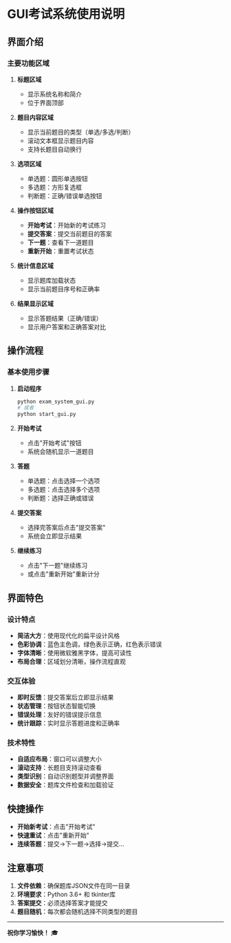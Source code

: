 # GUI考试系统使用说明

## 界面介绍

### 主要功能区域

1. **标题区域**
   - 显示系统名称和简介
   - 位于界面顶部

2. **题目内容区域**
   - 显示当前题目的类型（单选/多选/判断）
   - 滚动文本框显示题目内容
   - 支持长题目自动换行

3. **选项区域**
   - 单选题：圆形单选按钮
   - 多选题：方形复选框
   - 判断题：正确/错误单选按钮

4. **操作按钮区域**
   - **开始考试**：开始新的考试练习
   - **提交答案**：提交当前题目的答案
   - **下一题**：查看下一道题目
   - **重新开始**：重置考试状态

5. **统计信息区域**
   - 显示题库加载状态
   - 显示当前题目序号和正确率

6. **结果显示区域**
   - 显示答题结果（正确/错误）
   - 显示用户答案和正确答案对比

## 操作流程

### 基本使用步骤

1. **启动程序**
   ```bash
   python exam_system_gui.py
   # 或者
   python start_gui.py
   ```

2. **开始考试**
   - 点击"开始考试"按钮
   - 系统会随机显示一道题目

3. **答题**
   - 单选题：点击选择一个选项
   - 多选题：点击选择多个选项
   - 判断题：选择正确或错误

4. **提交答案**
   - 选择完答案后点击"提交答案"
   - 系统会立即显示结果

5. **继续练习**
   - 点击"下一题"继续练习
   - 或点击"重新开始"重新计分

## 界面特色

### 设计特点
- **简洁大方**：使用现代化的扁平设计风格
- **色彩协调**：蓝色主色调，绿色表示正确，红色表示错误
- **字体清晰**：使用微软雅黑字体，提高可读性
- **布局合理**：区域划分清晰，操作流程直观

### 交互体验
- **即时反馈**：提交答案后立即显示结果
- **状态管理**：按钮状态智能切换
- **错误处理**：友好的错误提示信息
- **统计跟踪**：实时显示答题进度和正确率

### 技术特性
- **自适应布局**：窗口可以调整大小
- **滚动支持**：长题目支持滚动查看
- **类型识别**：自动识别题型并调整界面
- **数据安全**：题库文件检查和加载验证

## 快捷操作

- **开始新考试**：点击"开始考试"
- **快速重试**：点击"重新开始"
- **连续答题**：提交→下一题→选择→提交...

## 注意事项

1. **文件依赖**：确保题库JSON文件在同一目录
2. **环境要求**：Python 3.6+ 和 tkinter库
3. **答案提交**：必须选择答案才能提交
4. **题目随机**：每次都会随机选择不同类型的题目

---

**祝你学习愉快！** 🎓